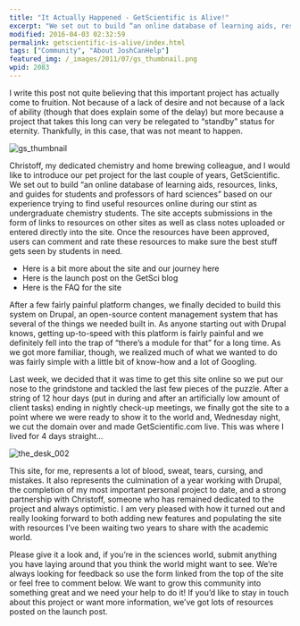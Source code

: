 ```yaml
---
title: "It Actually Happened - GetScientific is Alive!"
excerpt: "We set out to build “an online database of learning aids, resources, links, and guides for students and professors of hard sciences” based on our experience trying to find useful resources online during our stint as undergraduate chemistry students."
modified: 2016-04-03 02:32:59
permalink: getscientific-is-alive/index.html
tags: ["Community", "About JoshCanHelp"]
featured_img: /_images/2011/07/gs_thumbnail.png
wpid: 2083
---
```



I write this post not quite believing that this important project has actually come to fruition. Not because of a lack of desire and not because of a lack of ability (though that does explain some of the delay) but more because a project that takes this long can very be relegated to “standby” status for eternity. Thankfully, in this case, that was not meant to happen.

![gs_thumbnail](/_images/2011/07/gs_thumbnail.png)

Christoff, my dedicated chemistry and home brewing colleague, and I would like to introduce our pet project for the last couple of years, GetScientific. We set out to build “an online database of learning aids, resources, links, and guides for students and professors of hard sciences” based on our experience trying to find useful resources online during our stint as undergraduate chemistry students. The site accepts submissions in the form of links to resources on other sites as well as class notes uploaded or entered directly into the site. Once the resources have been approved, users can comment and rate these resources to make sure the best stuff gets seen by students in need.

- Here is a bit more about the site and our journey here
- Here is the launch post on the GetSci blog
- Here is the FAQ for the site

After a few fairly painful platform changes, we finally decided to build this system on Drupal, an open-source content management system that has several of the things we needed built in. As anyone starting out with Drupal knows, getting up-to-speed with this platform is fairly painful and we definitely fell into the trap of “there’s a module for that” for a long time. As we got more familiar, though, we realized much of what we wanted to do was fairly simple with a little bit of know-how and a lot of Googling.

Last week, we decided that it was time to get this site online so we put our nose to the grindstone and tackled the last few pieces of the puzzle. After a string of 12 hour days (put in during and after an artificially low amount of client tasks) ending in nightly check-up meetings, we finally got the site to a point where we were ready to show it to the world and, Wednesday night, we cut the domain over and made GetScientific.com live. This was where I lived for 4 days straight…

![](/_images/2011/05/the_desk_002-e1304649601178.jpg "the_desk_002")

This site, for me, represents a lot of blood, sweat, tears, cursing, and mistakes. It also represents the culmination of a year working with Drupal, the completion of my most important personal project to date, and a strong partnership with Christoff, someone who has remained dedicated to the project and always optimistic. I am very pleased with how it turned out and really looking forward to both adding new features and populating the site with resources I’ve been waiting two years to share with the academic world.

Please give it a look and, if you’re in the sciences world, submit anything you have laying around that you think the world might want to see. We’re always looking for feedback so use the form linked from the top of the site or feel free to comment below. We want to grow this community into something great and we need your help to do it! If you’d like to stay in touch about this project or want more information, we’ve got lots of resources posted on the launch post.
